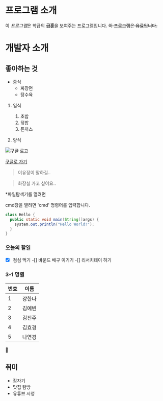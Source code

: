 # 프로그램 소개
이 *프로그램*은 학급의 **급훈**을 보여주는 프로그램입니다.
~~이 프로그램은 유료입니다.~~

# 개발자 소개

## 좋아하는 것
  * 중식
    * 짜장면  
    * 탕수육
  
  1. 일식
     1. 초밥
     1. 덮밥
     1. 돈까스
  
  1. 양식
  
  ![구글 로고](https://www.google.com/images/branding/googlelogo/2x/googlelogo_color_272x92dp.png)
  
  [구글로 가기](https://google.co.kr/)
  
  > 이유정이 말하길..
  
  > 화장실 가고 싶어요..
  
  *파일탐색기를 열려면 
  
  cmd창을 열려면 'cmd' 명령어를 입력합니다.
  
  ```java
  class Hello {
    public static void main(String[]args) {
      system.out.println("Hello World!");
    }
  }
  ```
  
  ### 오늘의 할일
  -[x] 점심 먹기
  -[] 바운드 배구 이기기
  -[] 리서치데이 하기
  
  
  ### 3-1 명렬
  번호 | 이름
  -----|-----
  1|강한나
  2|김예빈
  3|김진주
  4|김효경
  5|나연경
  
  :sparkling_heart:
  
## 취미
* 잠자기
* 맛집 탐방
* 유튜브 시청
